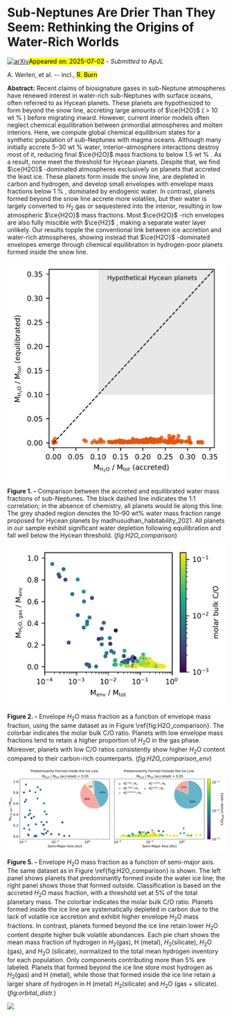 <div class="macros" style="visibility:hidden;">
$\newcommand{\ensuremath}{}$
$\newcommand{\xspace}{}$
$\newcommand{\object}[1]{\texttt{#1}}$
$\newcommand{\farcs}{{.}''}$
$\newcommand{\farcm}{{.}'}$
$\newcommand{\arcsec}{''}$
$\newcommand{\arcmin}{'}$
$\newcommand{\ion}[2]{#1#2}$
$\newcommand{\textsc}[1]{\textrm{#1}}$
$\newcommand{\hl}[1]{\textrm{#1}}$
$\newcommand{\footnote}[1]{}$</div>



<div id="title">

# Sub-Neptunes Are Drier Than They Seem: Rethinking the Origins of Water-Rich Worlds

</div>
<div id="comments">

[![arXiv](https://img.shields.io/badge/arXiv-2507.00765-b31b1b.svg)](https://arxiv.org/abs/2507.00765)<mark>Appeared on: 2025-07-02</mark> -  _Submitted to ApJL_

</div>
<div id="authors">

A. Werlen, et al. -- incl., <mark>R. Burn</mark>

</div>
<div id="abstract">

**Abstract:** Recent claims of biosignature gases in sub-Neptune atmospheres have renewed interest in water-rich sub-Neptunes with surface oceans, often referred to as Hycean planets. These planets are hypothesized to form beyond the snow line, accreting large amounts of $\ce{H2O}$ ( $>$ 10 wt \% ) before migrating inward. However, current interior models often neglect chemical equilibration between primordial atmospheres and molten interiors. Here, we compute global chemical equilibrium states for a synthetic population of sub-Neptunes with magma oceans. Although many initially accrete 5–30 wt \% water, interior–atmosphere interactions destroy most of it, reducing final $\ce{H2O}$ mass fractions to below 1.5 wt \% . As a result, none meet the threshold for Hycean planets. Despite that, we find $\ce{H2O}$ -dominated atmospheres exclusively on planets that accreted the least ice. These planets form inside the snow line, are depleted in carbon and hydrogen, and develop small envelopes with envelope mass fractions below 1 \% , dominated by endogenic water. In contrast, planets formed beyond the snow line accrete more volatiles, but their water is largely converted to $H_2$ gas or sequestered into the interior, resulting in low atmospheric $\ce{H2O}$ mass fractions. Most $\ce{H2O}$ -rich envelopes are also fully miscible with $\ce{H2}$ , making a separate water layer unlikely. Our results topple the conventional link between ice accretion and water-rich atmospheres, showing instead that $\ce{H2O}$ -dominated envelopes emerge through chemical equilibration in hydrogen-poor planets formed inside the snow line.

</div>

<div id="div_fig1">

<img src="tmp_2507.00765/./H2O_comparison.png" alt="Fig1" width="100%"/>

**Figure 1. -** Comparison between the accreted and equilibrated water mass fractions of sub-Neptunes. The black dashed line indicates the 1:1 correlation; in the absence of chemistry, all planets would lie along this line. The grey shaded region denotes the 10–90 wt\% water mass fraction range proposed for Hycean planets by madhusudhan_habitability_2021. All planets in our sample exhibit significant water depletion following equilibration and fall well below the Hycean threshold. (*fig:H2O_comparison*)

</div>
<div id="div_fig2">

<img src="tmp_2507.00765/./H2O_vs_atm_mass.png" alt="Fig2" width="100%"/>

**Figure 2. -** Envelope $H_2$O mass fraction as a function of envelope mass fraction, using the same dataset as in Figure \ref{fig:H2O_comparison}. The colorbar indicates the molar bulk C/O ratio. Planets with low envelope mass fractions tend to retain a higher proportion of $H_2$O in the gas phase. Moreover, planets with low C/O ratios consistently show higher $H_2$O content compared to their carbon-rich counterparts. (*fig:H2O_comparison_env*)

</div>
<div id="div_fig3">

<img src="tmp_2507.00765/./orbital_distribution.png" alt="Fig5" width="100%"/>

**Figure 5. -** Envelope $H_2$O mass fraction as a function of semi-major axis. The same dataset as in Figure \ref{fig:H2O_comparison} is shown. The left panel shows planets that predominantly formed inside the water ice line; the right panel shows those that formed outside. Classification is based on the accreted $H_2$O mass fraction, with a threshold set at 5\% of the total planetary mass. The colorbar indicates the molar bulk C/O ratio. Planets formed inside the ice line are systematically depleted in carbon due to the lack of volatile ice accretion and exhibit higher envelope $H_2$O mass fractions. In contrast, planets formed beyond the ice line retain lower $H_2$O content despite higher bulk volatile abundances. Each pie chart shows the mean mass fraction of hydrogen in $H_2$(gas), H (metal), $H_2$(silicate), $H_2$O (gas), and $H_2$O (silicate), normalized to the total mean hydrogen inventory for each population. Only components contributing more than 5\% are labeled. Planets that formed beyond the ice line store most hydrogen as $H_2$(gas) and H (metal), while those that formed inside the ice line retain a larger share of hydrogen in H (metal) $H_2$(silicate) and $H_2$O (gas + silicate). (*fig:orbital_distr.*)

</div><div id="qrcode"><img src=https://api.qrserver.com/v1/create-qr-code/?size=100x100&data="https://arxiv.org/abs/2507.00765"></div>